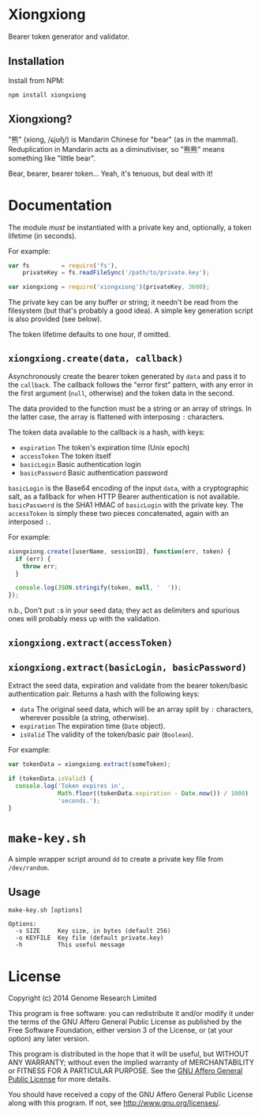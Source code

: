 # Xiongxiong

Bearer token generator and validator.

## Installation

Install from NPM:

    npm install xiongxiong

## Xiongxiong?

"熊" (xiong, /ɕjʊ̌ŋ/) is Mandarin Chinese for "bear" (as in the mammal).
Reduplication in Mandarin acts as a diminutiviser, so "熊熊" means
something like "little bear".

Bear, bearer, bearer token... Yeah, it's tenuous, but deal with it!

# Documentation

The module *must* be instantiated with a private key and, optionally, a
token lifetime (in seconds).

For example:

```js
var fs         = require('fs'),
    privateKey = fs.readFileSync('/path/to/private.key');

var xiongxiong = require('xiongxiong')(privateKey, 3600);
```

The private key can be any buffer or string; it needn't be read from the
filesystem (but that's probably a good idea). A simple key generation
script is also provided (see below).

The token lifetime defaults to one hour, if omitted.

## `xiongxiong.create(data, callback)`

Asynchronously create the bearer token generated by `data` and pass it
to the `callback`. The callback follows the "error first" pattern, with
any error in the first argument (`null`, otherwise) and the token data
in the second.

The data provided to the function must be a string or an array of
strings. In the latter case, the array is flattened with interposing `:`
characters.

The token data available to the callback is a hash, with keys:
* `expiration` The token's expiration time (Unix epoch)
* `accessToken` The token itself
* `basicLogin` Basic authentication login
* `basicPassword` Basic authentication password

`basicLogin` is the Base64 encoding of the input `data`, with a
cryptographic salt, as a fallback for when HTTP Bearer authentication is
not available. `basicPassword` is the SHA1 HMAC of `basicLogin` with the
private key. The `accessToken` is simply these two pieces concatenated,
again with an interposed `:`.

For example:

```js
xiongxiong.create([userName, sessionID], function(err, token) {
  if (err) {
    throw err;
  }

  console.log(JSON.stringify(token, null, '  '));
});
```

n.b., Don't put `:`s in your seed data; they act as delimiters and
spurious ones will probably mess up with the validation.

## `xiongxiong.extract(accessToken)`
## `xiongxiong.extract(basicLogin, basicPassword)`

Extract the seed data, expiration and validate from the bearer
token/basic authentication pair. Returns a hash with the following keys:

* `data` The original seed data, which will be an array split by `:`
  characters, wherever possible (a string, otherwise).
* `expiration` The expiration time (`Date` object).
* `isValid` The validity of the token/basic pair (`Boolean`).

For example:

```js
var tokenData = xiongxiong.extract(someToken);

if (tokenData.isValid) {
  console.log('Token expires in',
              Math.floor((tokenData.expiration - Date.now()) / 1000)
              'seconds.');
}
```

# `make-key.sh`

A simple wrapper script around `dd` to create a private key file from
`/dev/random`.

## Usage

    make-key.sh [options]

    Options:
      -s SIZE     Key size, in bytes (default 256)
      -o KEYFILE  Key file (default private.key)
      -h          This useful message

# License

Copyright (c) 2014 Genome Research Limited

This program is free software: you can redistribute it and/or modify it
under the terms of the GNU Affero General Public License as published by
the Free Software Foundation, either version 3 of the License, or (at
your option) any later version.

This program is distributed in the hope that it will be useful, but
WITHOUT ANY WARRANTY; without even the implied warranty of
MERCHANTABILITY or FITNESS FOR A PARTICULAR PURPOSE. See the [GNU Affero
General Public License](LICENSE) for more details.

You should have received a copy of the GNU Affero General Public License
along with this program. If not, see <http://www.gnu.org/licenses/>.
